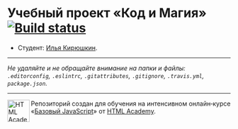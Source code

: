 # Учебный проект «Код и Магия» [![Build status][travis-image]][travis-url]

* Студент: [Илья Кирюшкин](https://up.htmlacademy.ru/javascript/10/user/39788).

---

_Не удаляйте и не обращайте внимание на папки и файлы:_<br>
_`.editorconfig`, `.eslintrc`, `.gitattributes`, `.gitignore`, `.travis.yml`, `package.json`._

---

<a href="https://htmlacademy.ru/intensive/javascript"><img align="left" width="50" height="50" title="HTML Academy" src="https://up.htmlacademy.ru/static/img/intensive/javascript/logo-for-github.svg"></a>

Репозиторий создан для обучения на интенсивном онлайн‑курсе «[Базовый JavaScript](https://htmlacademy.ru/intensive/javascript)» от [HTML Academy](https://htmlacademy.ru).

[travis-image]: https://travis-ci.org/htmlacademy-javascript/39788-code-and-magick.svg?branch=master
[travis-url]: https://travis-ci.org/htmlacademy-javascript/39788-code-and-magick
